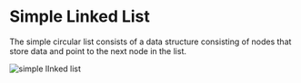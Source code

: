 # Simple Linked List

The simple circular list consists of a data structure consisting of nodes that store data and point to the next node in the list.

![simple lInked list](https://user-images.githubusercontent.com/115127639/209162423-9b0eaa9b-c671-4417-9131-9d9fd2280e52.png)
